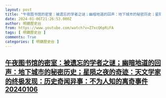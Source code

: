 ```yaml
---
layout: post
title: "午夜图书馆的密室：被遗忘的学者之谜；幽暗地道的回声：地下城市的秘密历史；星陨之夜的奇迹：天文学家的终极发现：历史奇闻异事：不为人知的离奇事件20240106"
date: 2024-01-06T21:26:53.000Z
author: 明鏡歷史台
from: https://www.youtube.com/watch?v=Z7xcQ6pRiFA
tags: [ 明鏡歷史台 ]
comments: True
categories: [ 明鏡歷史台 ]
---
```

<!--1704576413000-->
[午夜图书馆的密室：被遗忘的学者之谜；幽暗地道的回声：地下城市的秘密历史；星陨之夜的奇迹：天文学家的终极发现：历史奇闻异事：不为人知的离奇事件20240106](https://www.youtube.com/watch?v=Z7xcQ6pRiFA)
------

<div>

</div>
